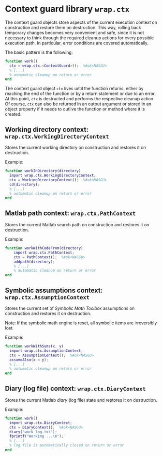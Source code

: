 # Context guard library `wrap.ctx`

The context guard objects store aspects of the current execution context on
construction and restore them on destruction.  This way, rolling back temporary
changes becomes very convenient and safe, since it is not necessary to think
through the required cleanup actions for every possible execution path.  In
particular, error conditions are covered automatically.

The basic pattern is the following:
```matlab
function work()
  ctx = wrap.ctx.<ContextGuard>();  %#ok<NASGU>
  % [...]
  % automatic cleanup on return or error
end
```

The context guard object `ctx` lives until the function returns, either by
reaching the end of the function or by a return statement or due to an error.
At this point, `ctx` is destructed and performs the respective cleanup action.
Of course, `ctx` can also be returned in an output argument or stored in an
object property if it needs to outlive the function or method where it is
created.

## Working directory context: `wrap.ctx.WorkingDirectoryContext`

Stores the current working directory on construction and restores it on
destruction.

Example:
```matlab
function workInDirectory(directory)
  import wrap.ctx.WorkingDirectoryContext;
  ctx = WorkingDirectoryContext();  %#ok<NASGU>
  cd(directory);
  % [...]
  % automatic cleanup on return or error
end
```

## Matlab path context: `wrap.ctx.PathContext`

Stores the current Matlab search path on construction and restores it on
destruction.

Example:
```matlab
function workWithCodeFrom(directory)
    import wrap.ctx.PathContext;
    ctx = PathContext();  %#ok<NASGU>
    addpath(directory);
    % [...]
    % automatic cleanup on return or error
end
```

## Symbolic assumptions context: `wrap.ctx.AssumptionContext`

Stores the current set of *Symbolic Math Toolbox* assumptions on construction
and restores it on destruction.

Note: If the symbolic math engine is reset, all symbolic items are irreversibly
lost.

Example:
```matlab
function workWithSyms(x, y)
  import wrap.ctx.AssumptionContext;
  ctx = AssumptionContext();  %#ok<NASGU>
  assumeAlso(x < y);
  % [...]
  % automatic cleanup on return or error
end
```

## Diary (log file) context: `wrap.ctx.DiaryContext`

Stores the current Matlab *diary* (log file) state and restores it on
destruction.

Example:
```matlab
function work()
  import wrap.ctx.DiaryContext;
  ctx = DiaryContext();  %#ok<NASGU>
  diary("work_log.txt");
  fprintf("Working ...\n");
  % [...]
  % log file is automatically closed on return or error
end
```
